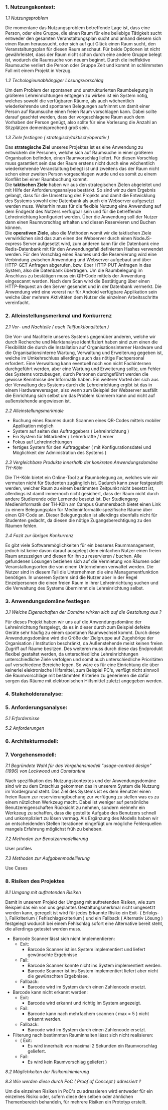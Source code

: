### 1. Nutzungskontext:

*1.1 Nutzungsproblem*

Die momentane das Nutzungsproblem betreffende Lage ist, dass eine Person, oder eine
Gruppe, die einen Raum für eine beliebige Tätigkeit sucht entweder den gesamten
Veranstaltungsplan sucht und anhand diesem sich einen Raum heraussucht, oder sich
auf gut Glück einen Raum sucht, den Veranstaltungsplan für diesen Raum anschaut.
Für beide Optionen ist nicht gewährleistet, dass der Raum nicht schon durch eine
andere Gruppe belegt ist, wodurch die Raumsuche von neuem beginnt.
Durch die ineffektive Raumsuche verliert die Person oder Gruppe Zeit und kommt
im schlimmsten Fall mit einem Projekt in Verzug.

*1.2 Techologieunabhängiger Lösungsvorschlag*

Um dem Problem der spontanen und unstrukturierten Raumbelegung in größeren Lehreinrichtungen entgegen zu wirken ist ein System nötig, welches sowohl die verfügbaren Räume, als auch wöchentlich wiederkehrende und spontanen Belegungen aufnimmt um damit einer Person auf Raumsuche einen freien Raum vorschlagen kann. Dabei sollte darauf geachtet werden, dass der vorgeschlagene Raum auch dem Vorhaben der Person genügt, also sollte für eine Vorlesung die Anzahl an Sitzplätzen dementsprechend groß sein.

*1.3 Ziele festlegen ( strategisch/taktisch/operativ )*

Das __strategische Ziel__ unseres Projektes ist es eine Anwendung zu entwickeln die Personen, welche sich auf Raumsuche in einer größeren Organisation befinden, einen Raumvorschlag liefert. Für diesen Vorschlag muss garantiert sein das der Raum erstens nicht durch eine wöchentlich wiederkehrende Veranstaltung belegt ist und zweitens das der Raum nicht schon einer zweiten Person vorgeschlagen wurde und es somit zu einem Konflikt bei einer Raumbuchung kommt.  
Die __taktischen Ziele__ haben wir aus den strategischen Zielen abgeleitet und mit Hilfe der Anforderungsanalyse bestärkt. So sind wir zu dem Ergebnis gelangt, dass für die Umsetzung des Projekts und damit die Entwicklung des Systems sowohl eine Datenbank als auch ein Webserver aufgesetzt werden muss. Weiterhin muss für die flexible Nutzung eine Anwendung auf dem Endgerät des Nutzers verfügbar sein und für die betreffende Lehreinrichtung konfiguriert werden. Über die Anwendung soll der Nutzer dann einen Raumvorschlag erhalten und diesen Reservieren und Buchen können.  
Die __operativen Ziele__, also die Methoden womit wir die taktischen Ziele verwirklichen sind das zum einen der Webserver durch einen NodeJS-express Server aufgesetzt wird, zum anderen kann für die Datenbank eine Redis-Datenbank mit für den Anwendungsfall definierten Hashes verwendet werden. Für den Vorschlag eines Raumes und die Reservierung wird eine Verbindung zwischen Anwendung und Webserver aufgebaut und über HTTP-GET Anfragen abgerufen, bzw. über HTTP-PUT Anfragen in das System, also die Datenbank übertragen. Um die Raumbelegung im Anschluss zu bestätigen muss ein QR-Code mittels der Anwendung eingescannt werden. Nach dem Scan wird die Bestätigung über einen HTTP-Request an den Server gesendet und in der Datenbank vermerkt. Die Anwendung wird eine vorerst nur für Android verfügbare Applikation sein welche über mehrere Aktivitäten dem Nutzer die einzelnen Arbeitsschritte vereinfacht.

### 2. Alleinstellungsmerkmal und Konkurrenz

*2.1 Vor- und Nachteile ( auch Teilfunktionalitäten )*

Die Vor- und Nachteile unseres Systems gegenüber anderen, welche wir durch Recherche und Marktanalyse identifiziert haben sind zum einen die Flexibilität die durch die Installation auf Organisationsinterner Hardware und die Organisationsinterne Wartung, Verwaltung und Erweiterung  gegeben ist, welche im Umkehrschluss allerdings auch das nötige Fachpersonal erfordert. Eine Verwaltung kann eventuell noch von nicht Fachinternen durchgeführt werden, aber eine Wartung und Erweiterung sollte, um Fehler des Systems vorzubeugen, durch Personen durchgeführt werden die gewisse Kenntnisse der Informatik haben.
Ein weiterer Vorteil der sich aus der Verwaltung des Systems durch die Lehreinrichtung ergibt ist das in einem Hardwareversagen, also wenn zum Beispiel der Webserver ausfällt die Einrichtung sich selbst um das Problem kümmern kann und nicht auf außenstehende angewiesen ist.

*2.2 Alleinstellungsmerkmale*

+ Buchung eines Raumes durch Scannen eines QR-Codes mittels mobiler Applikation möglich
+ System auf seiten des Auftraggebers ( Lehreinrichtung )
+ Ein System für Mitarbeiter / Lehrerkräfte / Lerner
+ Fokus auf Lehreinrichtungen
+ fertiges System für den Auftraggeber ( mit Konfigurationsdatei und Möglichkeit der Administration des Systems )

*2.3 Vergleichbare Produkte innerhalb der konkreten Anwendungsdomäne TH-Köln*

Die TH-Köln bietet ein Online-Tool zur Raumbelegung an, welches wie wir vermuten nicht für Studenten zugänglich ist. Dadurch kann zwar festgestellt werden, welcher Raum zu einem bestimmten Zeitpunkt nicht besetzt ist, allerdings ist damit immernoch nicht gesichert, dass der Raum nicht durch andere Studierende oder Lernende besetzt ist.
Der Studiengang Medieninformatik der TH-Köln am Campus Gummersbach bietet einen Link zu einem Belegungsplan für Medieninformatik-spezifische Räume über einen QR-Code an. Dieser Belegungsplan ist allerdings ebenfalls nicht für Studenten gedacht, da diesen die nötige Zugangsberechtigung zu den Räumen fehlen.

*2.4 Fazit zur übrigen Konkurrenz*

Es gibt viele Softwaremöglichkeiten für ein besseres Raummanagement, jedoch ist keine davon darauf ausgelegt dem einfachen Nutzer einen freien Raum anzuzeigen und diesen für ihn zu reservieren / buchen. Alle gefundenen Lösungen beziehen sich auf die Vermietung von Räumen oder Veranstaltungsorten die von einem Unternehmen verwaltet werden. Die Nutzer sind in diesem Fall die Unternehmen die eine Managementfunktion benötigen. In unserem System sind die Nutzer aber in der Regel Einzelpersonen die einen freien Raum in ihrer Lehreinrichtung suchen und die Verwaltung des Systems übernimmt die Lehreinrichtung selbst.

### 3. Anwendungsdomäne festlegen

*3.1 Welche Eigenschaften der Domäne wirken sich auf die Gestaltung aus ?*

Für dieses Projekt haben wir uns auf die Anwendungsdomäne der Lehreinrichtung festgelegt, da es in dieser durch zum Beispiel defekte Geräte sehr häufig zu einem spontanen Raumwechsel kommt.
Durch diese Anwendungsdomäne wird die Größe der Zielgruppe auf Zugehörige der Organisation  / Institution beschränkt, da Außenstehende meist keinen freien Zugriff auf Räume besitzen. Des weiteren muss durch diese das Endprodukt flexibel gestaltet werden, da unterschiedliche Lehreinrichtungen unterschiedliche Ziele verfolgen und somit auch unterschiedliche Prioritäten auf verschiedene Bereiche legen. So wäre es für eine Einrichtung die über keinerlei elektronische Hilfsmittel, zum Beispiel PC‘s, verfügt nicht sinnvoll die Raumvorschläge mit bestimmten Kriterien zu generieren  die dafür sorgen das Räume mit elektronischen Hilfsmittel zuletzt angegeben werden.

### 4. Stakeholderanalyse:

### 5. Anforderungsanalyse:

*5.1 Erfordernisse*

*5.2 Anforderungen*

### 6. Architekturmodell:

### 7. Vorgehensmodell:

*7.1 Begründete Wahl für das Vorgehensmodell "usage-centred design" (1996) von Lockwood und Constantine*

Nach spezifikation des Nutzungskontextes und der Anwendungsdomäne sind wir zu dem Entschlus gekommen das in unserem System die Nutzung im Vordergrund steht. Das Ziel des Systems ist es dem Benutzer einen freien Raum zur reservierung/buchung zur verfügung zu stellen was es zu einem nützlichen Werkzeug macht. Dabei ist weniger auf persönliche Benutzereigenschaften Rücksicht zu nehmen, sondern vielmehr ein Werkzeug zu schaffen, dass die gestellte Aufgabe des Benutzers schnell und unkompliziert zu lösen vermag. Als Ergänzung des Modells haben wir an entscheidenden Stellen Iterationen eingefügt um mögliche Fehlerquellen mangels Erfahrung möglichst früh zu beheben.

*7.2 Methoden zur Benutzermodellierung*

User profiles

*7.3 Methoden zur Aufgabenmodellierung*

Use Cases

### 8. Risiken des Projektes

*8.1 Umgang mit auftretenden Risiken*

Damit in unserem Projekt der Umgang mit auftretenden Risiken, wie zum Beispiel  das ein von uns geplantes Gestaltungsmerkmal nicht umgesetzt werden kann, geregelt ist wird für jedes Erkannte Risiko ein Exit- ( Erfolgs- ), Failkriterium ( Fehlschlagskriterium ) und ein Fallback ( Alternativ Lösung ) festgelegt wodurch bei einem Fehlschlag sofort eine Alternative bereit steht, die allerdings getestet werden muss.

- Barcode Scanner lässt sich nicht implementieren:
    - Exit:
        - Barcode Scanner ist ins System implementiert und liefert gewünschte Ergebnisse
    - Fail:
        - Barcode Scanner konnte nicht ins System implementiert werden.
        - Barcode Scanner ist ins System implementiert liefert aber nicht die gewünschten Ergebnisee.
    - Fallback:
        - Barcode wird im System durch einen Zahlencode ersetzt.
- Barcode kann nicht erkannt werden:
    - Exit:
        - Barcode wird erkannt und richtig im System angezeigt.
    - Fail:
        - Barcode kann nach mehrfachem scannen ( max = 5 ) nicht erkannt werden.
    - Fallback:
        - Barcode wird im System durch einen Zahlencode ersetzt.
- Filterung nach bestimmten Rauminhalten lässt sich nicht realisieren:
    - ( Exit:
        - Es wird innerhalb von maximal 2 Sekunden ein Raumvorschlag geliefert.
    - Fail:
        - Es wird kein Raumvorschlag geliefert )

*8.2 Möglichkeiten der Risikominimierung*



*8.3 Wie werden diese durch PoC ( Proof of Concept ) adressiert ?*

Um die einzelnen Risiken in PoC's zu adressieren wird entweder für ein einzelnes Risiko oder, sofern diese den selben oder ähnlichen Themenbereich behandeln, für mehrere Risiken ein Prototyp erstellt.
